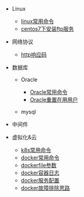 - Linux
  - [linux常用命令](/ops/linux/linux-commands.md)
  - [centos7下安装ftp服务](/ops/linux/linux-install-vsftpd.md)

- 网络协议
  - [http响应码](/ops/network/http-code.md)

- 数据库
  - Oracle
    - [Oracle常用命令](/ops/db/oracle/oracle-commands.md)
    - [Oracle重置在用用户](/ops/db/oracle/oracle-reset-user.md)

  - mysql

- 中间件

- 虚拟化&云
  - [k8s常用命令](/ops/cloud/k8s-commands.md)
  - [docker常用命令](/ops/cloud/docker-commands.md)
  - [dockerfile参数](/ops/cloud/dockerfile.md)
  - [docker容器日志](/ops/cloud/docker-container-log.md)
  - [docker服务配置](/ops/cloud/docker-settings.md)
  - [docker故障排除思路](/ops/cloud/docker-troubleshooting.md)
